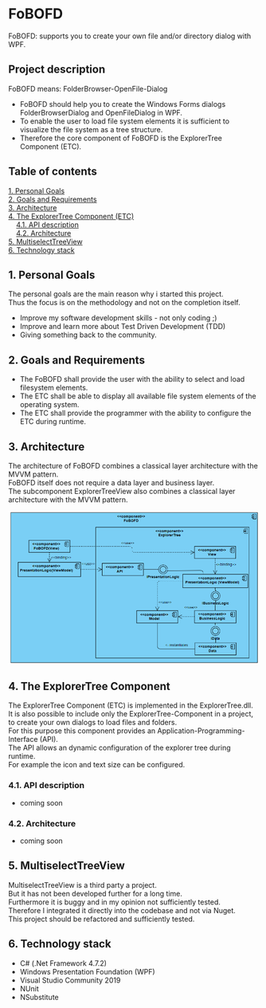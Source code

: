 # FoBOFD
FoBOFD: supports you to create your own file and/or directory dialog with WPF.




## Project description

FoBOFD means: FolderBrowser-OpenFile-Dialog

* FoBOFD should help you to create the Windows Forms dialogs FolderBrowserDialog and OpenFileDialog in WPF.
* To enable the user to load file system elements it is sufficient to visualize the file system as a tree structure.
* Therefore the core component of FoBOFD is the ExplorerTree Component (ETC).

## Table of contents
[1. Personal Goals](#1-personal-goals)  
[2. Goals and Requirements](#2-goals-and-requirements)  
[3. Architecture](#3-architecture)  
[4. The ExplorerTree Component (ETC)](#4-the-explorertree-component)  
&nbsp;&nbsp;&nbsp;&nbsp;[4.1. API description](#41-api-description)  
&nbsp;&nbsp;&nbsp;&nbsp;[4.2. Architecture](#42-architecture)  
[5. MultiselectTreeView](#5-multiselecttreeview)  
[6. Technology stack](#6-technology-stack)  

## 1. Personal Goals 

The personal goals are the main reason why i started this project.  
Thus the focus is on the methodology and not on the completion itself.

* Improve my software development skills - not only coding ;) 
* Improve and learn more about Test Driven Development (TDD)
* Giving something back to the community. 

## 2. Goals and Requirements
* The FoBOFD shall provide the user with the ability to select and load filesystem elements.
* The ETC shall be able to display all available file system elements of the operating system.	
* The ETC shall provide the programmer with the ability to configure the ETC during runtime.

## 3. Architecture

The architecture of FoBOFD combines a classical layer architecture with the MVVM pattern.  
FoBOFD itself does not require a data layer and business layer.  
The subcomponent ExplorerTreeView also combines a classical layer architecture with the MVVM pattern.  

![Architecture](GitHubResources/Architecture.png)  



## 4. The ExplorerTree Component 

The ExplorerTree Component (ETC) is implemented in the ExplorerTree.dll.  
It is also possible to include only the ExplorerTree-Component in a project,  
to create your own dialogs to load files and folders.  
For this purpose this component provides an Application-Programming-Interface (API).  
The API allows an dynamic configuration of the explorer tree during runtime.  
For example the icon and text size can be configured. 


### 4.1. API description
* coming soon

### 4.2. Architecture
* coming soon

## 5. MultiselectTreeView 
MultiselectTreeView is a third party a project.  
But it has not been developed further for a long time.  
Furthermore it is buggy and in my opinion not sufficiently tested.  
Therefore I integrated it directly into the codebase and not via Nuget.  
This project should be refactored and sufficiently tested.

## 6. Technology stack
* C# (.Net Framework 4.7.2)
* Windows Presentation Foundation (WPF)
* Visual Studio Community 2019
* NUnit
* NSubstitute
